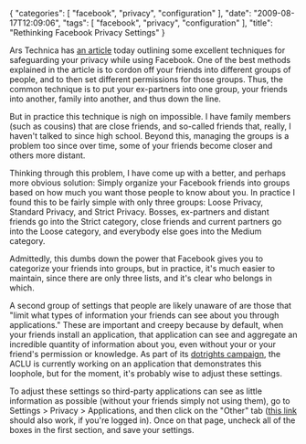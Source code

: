 {
    "categories": [
        "facebook", 
        "privacy", 
        "configuration"
    ], 
    "date": "2009-08-17T12:09:06", 
    "tags": [
        "facebook", 
        "privacy", 
        "configuration"
    ], 
    "title": "Rethinking Facebook Privacy Settings"
}

Ars Technica has <a href="http://arstechnica.com/web/news/2009/08/meshing-social-networking-and-privacy-on-facebook.ars" target="_blank">an article</a> today outlining some excellent techniques for safeguarding your privacy while using Facebook. One of the best methods explained in the article is to cordon off your friends into different groups of people, and to then set different permissions for those groups. Thus, the common technique is to put your ex-partners into one group, your friends into another, family into another, and thus down the line.

But  in practice this technique is nigh on impossible. I have family members (such as cousins) that are close friends, and so-called friends that, really, I haven't talked to since high school. Beyond this, managing the groups is a problem too since over time, some of your friends become closer and others more distant. 

Thinking through this problem, I have come up with a better, and perhaps more obvious solution: Simply organize your Facebook friends into groups based on how much you want those people to know about you. In practice I found this to be fairly simple with only three groups: Loose Privacy, Standard Privacy, and Strict Privacy. Bosses, ex-partners and distant friends go into the Strict category, close friends and current partners go into the Loose category, and everybody else goes into the Medium category. 

Admittedly, this dumbs down the power that Facebook gives you to categorize your friends into groups, but in practice, it's much easier to maintain, since there are only three lists, and it's clear who belongs in which.

A second group of  settings that people are likely unaware of are those that "limit what types of information your friends can see about you through applications." These are important and creepy because by default, when your friends install an application, that application can see and aggregate an incredible quantity of information about you, even without your or your friend's permission or knowledge. As part of its <a href="http://dotrights.org">dotrights campaign</a>, the ACLU is currently working on an application that demonstrates this loophole, but for the moment, it's probably wise to adjust these settings. 

To adjust these settings so third-party applications can see as little information as possible (without your friends simply not using them), go to Settings > Privacy > Applications, and then click on the "Other" tab (<a href="http://www.facebook.com/privacy/?view=platform&tab=other" target="_blank">this link</a> should also work, if you're logged in). Once on that page, uncheck all of the boxes in the first section, and save your settings.